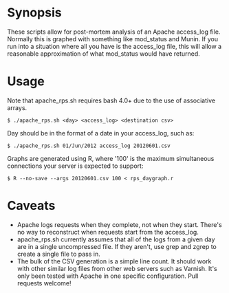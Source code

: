 Synopsis
========

These scripts allow for post-mortem analysis of an Apache access\_log file.
Normally this is graphed with something like mod\_status and Munin. If you run
into a situation where all you have is the access\_log file, this will allow a
reasonable approximation of what mod\_status would have returned.

Usage
=====

Note that apache\_rps.sh requires bash 4.0+ due to the use of associative
arrays.

    $ ./apache_rps.sh <day> <access_log> <destination csv>

Day should be in the format of a date in your access\_log, such as:

    $ ./apache_rps.sh 01/Jun/2012 access_log 20120601.csv

Graphs are generated using R, where '100' is the maximum simultaneous
connections your server is expected to support:

    $ R --no-save --args 20120601.csv 100 < rps_daygraph.r

Caveats
=======
 * Apache logs requests when they complete, not when they start. There's no way
   to reconstruct when requests start from the access\_log.
 * apache\_rps.sh currently assumes that all of the logs from a given day are
   in a single uncompressed file. If they aren't, use grep and zgrep to create
   a single file to pass in.
 * The bulk of the CSV generation is a simple line count. It should work with
   other similar log files from other web servers such as Varnish. It's only
   been tested with Apache in one specific configuration. Pull requests welcome!

